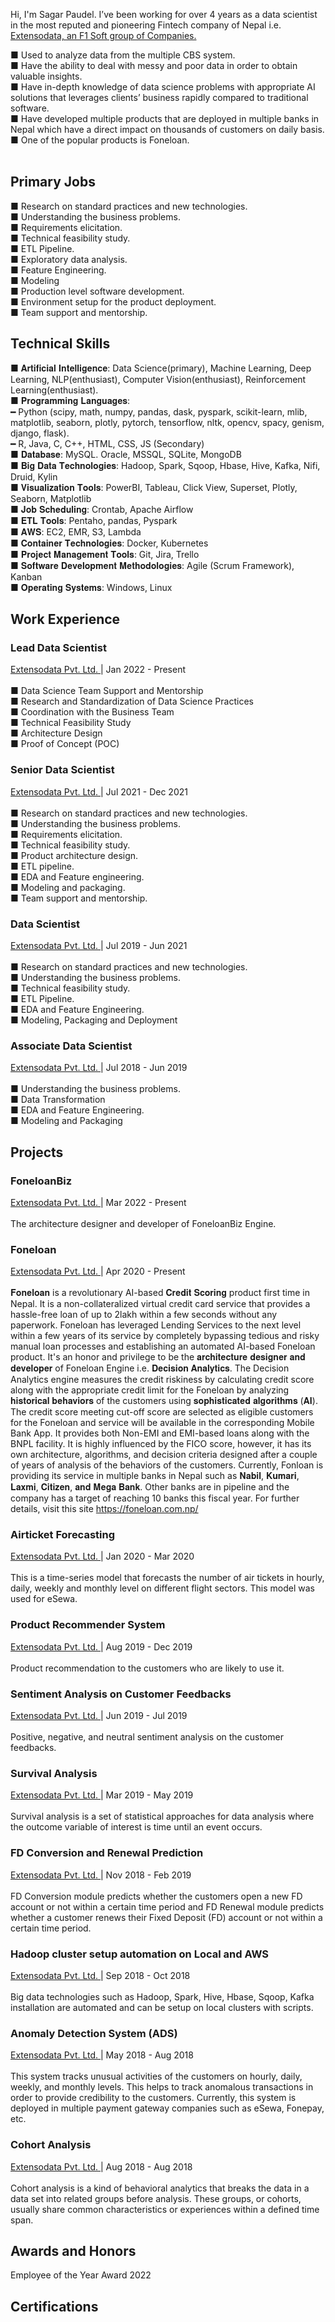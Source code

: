 Hi, I'm Sagar Paudel. I’ve been working for over 4 years as a data scientist in the most reputed and pioneering Fintech company of Nepal i.e. <a href="http://extensodata.com/"> Extensodata, an F1 Soft group of Companies.</a><br>

■ Used to analyze data from the multiple CBS system.<br>
■ Have the ability to deal with messy and poor data in order to obtain valuable insights.<br>
■ Have in-depth knowledge of data science problems with appropriate AI solutions that leverages clients’ business rapidly compared to traditional software.<br>
■ Have developed multiple products that are deployed in multiple banks in Nepal which have a direct impact on thousands of customers on daily basis.<br>
■ One of the popular products is Foneloan.<br><br>

## Primary Jobs
■ Research on standard practices and new technologies.<br>
■ Understanding the business problems.<br>
■ Requirements elicitation.<br>
■ Technical feasibility study.<br>
■ ETL Pipeline.<br>
■ Exploratory data analysis.<br>
■ Feature Engineering.<br>
■ Modeling<br>
■ Production level software development.<br>
■ Environment setup for the product deployment.<br>
■ Team support and mentorship.<br>

## Technical Skills
■ 𝐀𝐫𝐭𝐢𝐟𝐢𝐜𝐢𝐚𝐥 𝐈𝐧𝐭𝐞𝐥𝐥𝐢𝐠𝐞𝐧𝐜𝐞: Data Science(primary), Machine Learning, Deep Learning, NLP(enthusiast), Computer Vision(enthusiast), Reinforcement Learning(enthusiast). <br>
■ 𝐏𝐫𝐨𝐠𝐫𝐚𝐦𝐦𝐢𝐧𝐠 𝐋𝐚𝐧𝐠𝐮𝐚𝐠𝐞𝐬:<br>
━ Python (scipy, math, numpy, pandas, dask, pyspark, scikit-learn, mlib, matplotlib, seaborn, plotly, pytorch, tensorflow, nltk, opencv, spacy, genism, django, flask).<br>
━ R, Java, C, C++, HTML, CSS, JS (Secondary)<br>
■ 𝐃𝐚𝐭𝐚𝐛𝐚𝐬𝐞: MySQL. Oracle, MSSQL, SQLite, MongoDB<br>
■ 𝐁𝐢𝐠 𝐃𝐚𝐭𝐚 𝐓𝐞𝐜𝐡𝐧𝐨𝐥𝐨𝐠𝐢𝐞𝐬: Hadoop, Spark, Sqoop, Hbase, Hive, Kafka, Nifi, Druid, Kylin<br>
■ 𝐕𝐢𝐬𝐮𝐚𝐥𝐢𝐳𝐚𝐭𝐢𝐨𝐧 𝐓𝐨𝐨𝐥𝐬: PowerBI, Tableau, Click View, Superset, Plotly, Seaborn, Matplotlib<br>
■ 𝐉𝐨𝐛 𝐒𝐜𝐡𝐞𝐝𝐮𝐥𝐢𝐧𝐠: Crontab, Apache Airflow<br>
■ 𝐄𝐓𝐋 𝐓𝐨𝐨𝐥𝐬: Pentaho, pandas, Pyspark<br>
■ 𝐀𝐖𝐒: EC2, EMR, S3, Lambda<br>
■ 𝐂𝐨𝐧𝐭𝐚𝐢𝐧𝐞𝐫 𝐓𝐞𝐜𝐡𝐧𝐨𝐥𝐨𝐠𝐢𝐞𝐬: Docker, Kubernetes<br>
■ 𝐏𝐫𝐨𝐣𝐞𝐜𝐭 𝐌𝐚𝐧𝐚𝐠𝐞𝐦𝐞𝐧𝐭 𝐓𝐨𝐨𝐥𝐬: Git, Jira, Trello<br>
■ 𝐒𝐨𝐟𝐭𝐰𝐚𝐫𝐞 𝐃𝐞𝐯𝐞𝐥𝐨𝐩𝐦𝐞𝐧𝐭 𝐌𝐞𝐭𝐡𝐨𝐝𝐨𝐥𝐨𝐠𝐢𝐞𝐬: Agile (Scrum Framework), Kanban<br>
■ 𝐎𝐩𝐞𝐫𝐚𝐭𝐢𝐧𝐠 𝐒𝐲𝐬𝐭𝐞𝐦𝐬: Windows, Linux<br>

## Work Experience
### Lead Data Scientist
<a href="http://extensodata.com/"> Extensodata Pvt. Ltd. </a> | Jan 2022 - Present<br><br>
■ Data Science Team Support and Mentorship<br>
■ Research and Standardization of Data Science Practices<br>
■ Coordination with the Business Team<br>
■ Technical Feasibility Study<br>
■ Architecture Design<br>
■ Proof of Concept (POC)<br>

### Senior Data Scientist
<a href="http://extensodata.com/"> Extensodata Pvt. Ltd. </a> | Jul 2021 - Dec 2021<br><br>
■ Research on standard practices and new technologies.<br>
■ Understanding the business problems.<br>
■ Requirements elicitation.<br>
■ Technical feasibility study.<br>
■ Product architecture design.<br>
■ ETL pipeline.<br>
■ EDA and Feature engineering.<br>
■ Modeling and packaging.<br>
■ Team support and mentorship.<br>

### Data Scientist
<a href="http://extensodata.com/"> Extensodata Pvt. Ltd. </a> | Jul 2019 - Jun 2021<br><br>
■ Research on standard practices and new technologies.<br>
■ Understanding the business problems.<br>
■ Technical feasibility study.<br>
■ ETL Pipeline.<br>
■ EDA and Feature Engineering.<br>
■ Modeling, Packaging and Deployment<br>

### Associate Data Scientist
<a href="http://extensodata.com/"> Extensodata Pvt. Ltd. </a> | Jul 2018 - Jun 2019<br><br>
■ Understanding the business problems.<br>
■ Data Transformation<br>
■ EDA and Feature Engineering.<br>
■ Modeling and Packaging<br>

## Projects
### FoneloanBiz <br>
<a href="http://extensodata.com/"> Extensodata Pvt. Ltd. </a> | Mar 2022 - Present <br><br>
The architecture designer and developer of FoneloanBiz Engine.<br>

### Foneloan <br>
<a href="http://extensodata.com/"> Extensodata Pvt. Ltd. </a> | Apr 2020 - Present <br><br>
𝐅𝐨𝐧𝐞𝐥𝐨𝐚𝐧 is a revolutionary AI-based 𝐂𝐫𝐞𝐝𝐢𝐭 𝐒𝐜𝐨𝐫𝐢𝐧𝐠 product first time in Nepal. It is a non-collateralized virtual credit card service that provides a hassle-free loan of up to 2lakh within a few seconds without any paperwork. Foneloan has leveraged Lending Services to the next level within a few years of its service by completely bypassing tedious and risky manual loan processes and establishing an automated AI-based Foneloan product.
It's an honor and privilege to be the 𝐚𝐫𝐜𝐡𝐢𝐭𝐞𝐜𝐭𝐮𝐫𝐞 𝐝𝐞𝐬𝐢𝐠𝐧𝐞𝐫 𝐚𝐧𝐝 𝐝𝐞𝐯𝐞𝐥𝐨𝐩𝐞𝐫 of Foneloan Engine i.e. 𝐃𝐞𝐜𝐢𝐬𝐢𝐨𝐧 𝐀𝐧𝐚𝐥𝐲𝐭𝐢𝐜𝐬. The Decision Analytics engine measures the credit riskiness by calculating credit score along with the appropriate credit limit for the Foneloan by analyzing 𝐡𝐢𝐬𝐭𝐨𝐫𝐢𝐜𝐚𝐥 𝐛𝐞𝐡𝐚𝐯𝐢𝐨𝐫𝐬 of the customers using 𝐬𝐨𝐩𝐡𝐢𝐬𝐭𝐢𝐜𝐚𝐭𝐞𝐝 𝐚𝐥𝐠𝐨𝐫𝐢𝐭𝐡𝐦𝐬 (𝐀𝐈). The credit score meeting cut-off score are selected as eligible customers for the Foneloan and service will be available in the corresponding Mobile Bank App. It provides both Non-EMI and EMI-based loans along with the BNPL facility. It is highly influenced by the FICO score, however, it has its own architecture, algorithms, and decision criteria designed after a couple of years of analysis of the behaviors of the customers.
Currently, Fonloan is providing its service in multiple banks in Nepal such as 𝐍𝐚𝐛𝐢𝐥, 𝐊𝐮𝐦𝐚𝐫𝐢, 𝐋𝐚𝐱𝐦𝐢, 𝐂𝐢𝐭𝐢𝐳𝐞𝐧, 𝐚𝐧𝐝 𝐌𝐞𝐠𝐚 𝐁𝐚𝐧𝐤. Other banks are in pipeline and the company has a target of reaching 10 banks this fiscal year. For further details, visit this site https://foneloan.com.np/

### Airticket Forecasting <br>
<a href="http://extensodata.com/"> Extensodata Pvt. Ltd. </a> | Jan 2020 - Mar 2020<br><br>
This is a time-series model that forecasts the number of air tickets in hourly, daily, weekly and monthly level on different flight sectors. This model was used for eSewa.

### Product Recommender System <br>
<a href="http://extensodata.com/"> Extensodata Pvt. Ltd. </a> | Aug 2019 - Dec 2019<br><br>
Product recommendation to the customers who are likely to use it.

### Sentiment Analysis on Customer Feedbacks <br>
<a href="http://extensodata.com/"> Extensodata Pvt. Ltd. </a> | Jun 2019 - Jul 2019<br><br>
Positive, negative, and neutral sentiment analysis on the customer feedbacks.

### Survival Analysis <br>
<a href="http://extensodata.com/"> Extensodata Pvt. Ltd. </a> | Mar 2019 - May 2019<br><br>
Survival analysis is a set of statistical approaches for data analysis where the outcome variable of interest is time until an event occurs.

### FD Conversion and Renewal Prediction
<a href="http://extensodata.com/"> Extensodata Pvt. Ltd. </a> | Nov 2018 - Feb 2019<br><br>
FD Conversion module predicts whether the customers open a new FD account or not within a certain time period and FD Renewal module predicts whether a customer renews their Fixed Deposit (FD) account or not within a certain time period.

### Hadoop cluster setup automation on Local and AWS <br>
<a href="http://extensodata.com/"> Extensodata Pvt. Ltd. </a> | Sep 2018 - Oct 2018<br><br>
Big data technologies such as Hadoop, Spark, Hive, Hbase, Sqoop, Kafka installation are automated and can be setup on local clusters with scripts.

### Anomaly Detection System (ADS) <br>
<a href="http://extensodata.com/"> Extensodata Pvt. Ltd. </a> | May 2018 - Aug 2018<br><br>
This system tracks unusual activities of the customers on hourly, daily, weekly, and monthly levels. This helps to track anomalous transactions in order to provide credibility to the customers. Currently, this system is deployed in multiple payment gateway companies such as eSewa, Fonepay, etc.

### Cohort Analysis <br>
<a href="http://extensodata.com/"> Extensodata Pvt. Ltd. </a> | Aug 2018 - Aug 2018<br><br>
Cohort analysis is a kind of behavioral analytics that breaks the data in a data set into related groups before analysis. These groups, or cohorts, usually share common characteristics or experiences within a defined time span.

## Awards and Honors

Employee of the Year Award 2022

## Certifications
